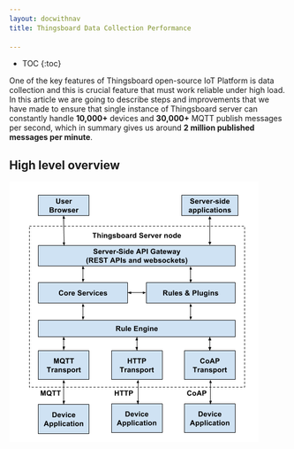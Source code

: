 ```yaml
---
layout: docwithnav
title: Thingsboard Data Collection Performance

---
```


* TOC
{:toc}

One of the key features of Thingsboard open-source IoT Platform is data collection and this is crucial feature that must work reliable under high load. 
In this article we are going to describe steps and improvements that we have made to ensure that single instance of Thingsboard server 
can constantly handle **10,000+** devices and **30,000+** MQTT publish messages per second, 
which in summary gives us around **2 million published messages per minute**.

## High level overview

 ![image](/images/reference/architecture-in-brief.png)
